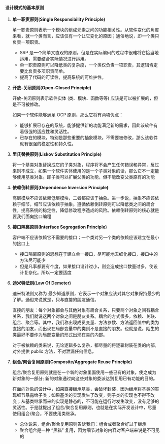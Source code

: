 #### 设计模式的基本原则

1. **单一职责原则(Single Responsibility Principle)**

   单一职责原则表示一个模块的组成元素之间的功能相关性。从软件变化的角度来看，就一个类而言，应该仅有一个让它变化的原因；通俗地说，即一个类只负责一项职责。

   - SRP 是一个简单又直观的原则，但是在实际编码的过程中很难将它恰当地运用，需要结合实际情况进行运用。
   - 单一职责原则可以降低类的复杂度，一个类仅负责一项职责，其逻辑肯定要比负责多项职责简单。
   - 提高了代码的可读性，提高系统的可维护性。

2. **开放-关闭原则(Open-Closed Principle)**

   开放-关闭原则表示软件实体 (类、模块、函数等等) 应该是可以被扩展的，但是不可被修改。

   如果一个软件能够满足 OCP 原则，那么它将有两项优点：

   - 能够扩展已存在的系统，能够提供新的功能满足新的需求，因此该软件有着很强的适应性和灵活性。
   - 已存在的模块，特别是那些重要的抽象模块，不需要被修改，那么该软件就有很强的稳定性和持久性。

3. **里氏替换原则(Liskov Substitution Principle)**

   将一个基类对象替换成它的子类对象，程序将不会产生任何错误和异常，反过来则不成立，如果一个软件实体使用的是一个子类对象的话，那么它不一定能够使用基类对象。即子类可以扩展父类的功能，但不能改变父类原有的功能

4. **依赖倒转原则(Dependence Inversion Principle)**

   高层模块不应该依赖低层模块，二者都应该于抽象。进一步说，抽象不应该依赖于细节，细节应该依赖于抽象。遵循依赖倒转原则可以降低类之间的耦合性，提高系统的稳定性，降低修改程序造成的风险。依赖倒转原则的核心就是要我们面向接口编程

5. **接口隔离原则(Interface Segregation Principle)**

   客户端不应该依赖它不需要的接口；一个类对另一个类的依赖应该建立在最小的接口上

   - 接口隔离原则的思想在于建立单一接口，尽可能地去细化接口，接口中的方法尽可能少
   - 但是凡事都要有个度，如果接口设计过小，则会造成接口数量过多，使设计复杂化。所以一定要适度

6. **迪米特法则(Law Of Demeter)**

   迪米特法则又称为 最少知道原则，它表示一个对象应该对其它对象保持最少的了解。通俗来说就是，只与直接的朋友通信。

   直接的朋友：每个对象都会与其他对象有耦合关系，只要两个对象之间有耦合关系，我们就说这两个对象之间是朋友关系。耦合的方式很多，依赖、关联、组合、聚合等。其中，我们称出现成员变量、方法参数、方法返回值中的类为直接的朋友，而出现在局部变量中的类则不是直接的朋友。也就是说，陌生的类最好不要作为局部变量的形式出现在类的内部。

   对于被依赖的类来说，无论逻辑多么复杂，都尽量的将逻辑封装在类的内部，对外提供 public 方法，不对泄漏任何信息。

7. **组合/聚合复用原则(Composite/Aggregate Reuse Principle)**

   组合/聚合复用原则就是在一个新的对象里面使用一些已有的对象，使之成为新对象的一部分; 新的对象通过向这些对象的委派达到复用已有功能的目的。

   在面向对象的设计中，如果直接继承基类，会破坏封装，因为继承将基类的实现细节暴露给子类；如果基类的实现发生了改变，则子类的实现也不得不改变；从基类继承而来的实现是静态的，不可能在运行时发生改变，没有足够的灵活性。于是就提出了组合/聚合复用原则，也就是在实际开发设计中，尽量使用组合/聚合，不要使用类继承。

   - 总体说来，组合/聚合复用原则告诉我们：组合或者聚合好过于继承
   - 聚合组合是一种 “黑箱” 复用，因为细节对象的内容对客户端来说是不可见的